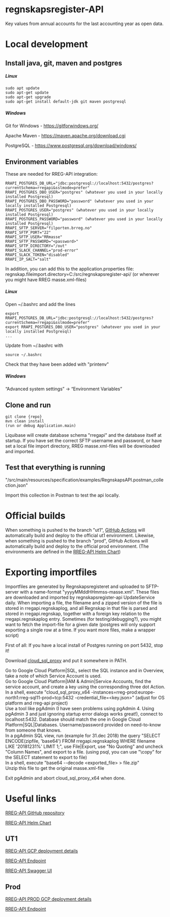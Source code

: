 # regnskapsregister-API

Key values from annual accounts for the last accounting year as open data.

# Local development

## Install java, git, maven and postgres

##### Linux
```
sudo apt update
sudo apt-get update
sudo apt-get upgrade
sudo apt-get install default-jdk git maven postgresql
```

##### Windows
Git for Windows - https://gitforwindows.org/

Apache Maven - https://maven.apache.org/download.cgi

PostgreSQL - https://www.postgresql.org/download/windows/


## Environment variables
These are needed for RREG-API integration:
```
RRAPI_POSTGRES_DB_URL="jdbc:postgresql://localhost:5432/postgres?currentSchema=rregapi&sslmode=prefer"
RRAPI_POSTGRES_DBO_USER="postgres" (whatever you used in your locally installed Postgresql)
RRAPI_POSTGRES_DBO_PASSWORD="password" (whatever you used in your locally installed Postgresql)
RRAPI_POSTGRES_USER="postgres" (whatever you used in your locally installed Postgresql)
RRAPI_POSTGRES_PASSWORD="password" (whatever you used in your locally installed Postgresql)
RRAPI_SFTP_SERVER="filporten.brreg.no"
RRAPI_SFTP_PORT="22"
RRAPI_SFTP_USER="RRmasse"
RRAPI_SFTP_PASSWORD="<password>"
RRAPI_SFTP_DIRECTORY="/out"
RRAPI_SLACK_CHANNEL="prod-error"
RRAPI_SLACK_TOKEN="disabled"
RRAPI_IP_SALT="salt"
```

In addition, you can add this to the application.properties file:
regnskap.fileimport.directory=C:/src/regnskapsregister-api/ (or wherever you might have RREG masse.xml-files)


##### Linux
Open ~/.bashrc and add the lines
```
export RRAPI_POSTGRES_DB_URL="jdbc:postgresql://localhost:5432/postgres?currentSchema=rregapi&sslmode=prefer"
export RRAPI_POSTGRES_DBO_USER="postgres" (whatever you used in your locally installed Postgresql)
...
```
Update from ~/.bashrc with
```
source ~/.bashrc
```

Check that they have been added with "printenv"

##### Windows
“Advanced system settings” → “Environment Variables”


## Clone and run
```
git clone {repo}
mvn clean install
(run or debug Application.main)
```
Liquibase will create database schema "rregapi" and the database itself at startup. If you have set the correct SFTP username and password, or have set a local file import directory, RREG masse.xml-files will be downloaded and imported.   

## Test that everything is running
"/src/main/resources/specification/examples/RegnskapsAPI.postman_collection.json"

Import this collection in Postman to test the api locally.


# Official builds

When something is pushed to the branch "ut1", [GitHub Actions](https://github.com/brreg/regnskapsregister-api/actions) will automatically build and deploy to the official ut1 environment.
Likewise, when something is pushed to the branch "prod", GitHub Actions will automatically build and deploy to the official prod environment.
(The environments are defined in the [RREG-API Helm Chart](https://github.com/brreg/helm-chart/tree/main/helm-chart-sources/regnskapsregister-api))


# Exporting importfiles

Importfiles are generated by Regnskapsregisteret and uploaded to SFTP-server with a name-format "yyyyMMddHHmmss-masse.xml". These files are downloaded and imported by regnskapsregister-api UpdateService daily.
When importing a file, the filename and a zipped version of the file is stored in rregapi.regnskaplog, and all Regnskap in that file is parsed and stored in rregapi.regnskap, together with a foreign key relation to the rregapi.regnskaplog entry.
Sometimes (for testing/debugging?), you might want to fetch the import-file for a given date (postgres will only support exporting a single row at a time. If you want more files, make a wrapper script)

First of all: If you have a local install of Postgres running on port 5432, stop it!

Download [cloud_sql_proxy](https://github.com/GoogleCloudPlatform/cloudsql-proxy/releases) and put it somewhere in PATH.

Go to Google Cloud Platform|SQL, select the SQL instance and in Overview, take a note of which Service Account is used.  
Go to Google Cloud Platform|IAM & Admin|Service Accounts, find the service account, and create a key using the corresponding three dot Action.  
In a shell, execute "cloud_sql_proxy_x64 -instances=rreg-prod:europe-north1:rreg-sql11-prod=tcp:5432 -credential_file=<key.json>" (adjust for OS platform and rreg-api project)  
Use a tool like pgAdmin (I have seen problems using pgAdmin 4. Using pgAdmin 3 and just ignoring startup error dialogs works great!), connect to localhost:5432. Database should match the one in Google Cloud Platform|SQL|Databases. Username/password provided on need-to-know from someone that knows.  
In a pgAdmin SQL view, run (example for 31.dec 2018) the query "SELECT ENCODE(zipfile, 'base64') FROM rregapi.regnskaplog WHERE filename LIKE '20181231%' LIMIT 1;", use File|Export, use "No Quoting" and uncheck "Column Names", and export to a file. (using psql, you can use "\copy" for the SELECT statement to export to file)  
In a shell, execute "base64 --decode <exported_file> > file.zip"  
Unzip this file to get the original masse.xml-file

Exit pgAdmin and abort cloud_sql_proxy_x64 when done.
  

# Useful links
[RREG-API GitHub repository](https://github.com/brreg/regnskapsregister-api/)

[RREG-API Helm Chart](https://github.com/brreg/helm-chart/tree/main/helm-chart-sources/regnskapsregister-api)

## UT1

[RREG-API GCP deployment details](https://console.cloud.google.com/kubernetes/deployment/europe-north1-a/rreg-dev/ut1/regnskapsregister-api/overview)

[RREG-API Endpoint](http://rreg.ut1.rreg-dev.brreg.no/regnskap)

[RREG-API Swagger UI](http://rreg.ut1.rreg-dev.brreg.no/swagger-ui/index.html?configUrl=/v3/api-docs/swagger-config)

## Prod

[RREG-API PROD GCP deployment details](https://console.cloud.google.com/kubernetes/deployment/europe-north1-a/rreg-prod/prod/regnskapsregister-api/overview)

[RREG-API Endpoint](http://34.98.91.231/regnskap)
